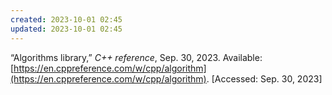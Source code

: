 ```yaml
---
created: 2023-10-01 02:45
updated: 2023-10-01 02:45
---
```


“Algorithms library,” _C++ reference_, Sep. 30, 2023. Available: [https://en.cppreference.com/w/cpp/algorithm](https://en.cppreference.com/w/cpp/algorithm). [Accessed: Sep. 30, 2023]